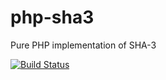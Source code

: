 # php-sha3
Pure PHP implementation of SHA-3 


[![Build Status](https://img.shields.io/travis/0xbb/sha3/master.svg?style=flat-square)](https://travis-ci.org/0xbb/sha3)
